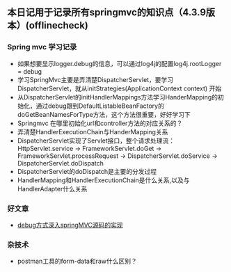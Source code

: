## 本日记用于记录所有springmvc的知识点（4.3.9版本）(offlinecheck)
### Spring mvc 学习记录
-   如果想要显示logger.debug的信息，可以通过log4j的配置log4j.rootLogger = debug
-   学习SpringMvc主要是弄清楚DispatcherServlet，要学习DispatcherServlet，就从initStrategies(ApplicationContext context) 开始
-   从DispatcherServlet的initHandlerMappings方法学习HanderMapping的初始化，通过debug跟到DefaultListableBeanFactory的doGetBeanNamesForType方法，这个方法很重要，好好学习下
-   Springmvc 在哪里初始化url和controller方法的对应关系的？
-   弄清楚HandlerExecutionChain与HanderMapping关系
-   DispatcherServlet实现了Servlet接口，整个请求处理流：HttpServlet.service -> FrameworkServlet.doGet -> FrameworkServlet.processRequest -> DispatcherServlet.doService -> DispatcherServlet.doDispatch
-   DispatcherServlet的doDispatch是主要的分发过程
-   HandlerMapping和HandlerExecutionChain是什么关系,以及与HandlerAdapter什么关系
### 好文章
- [debug方式深入springMVC源码的实现](https://www.jianshu.com/p/fd19e464697d)

### 杂技术
- postman工具的form-data和raw什么区别？
